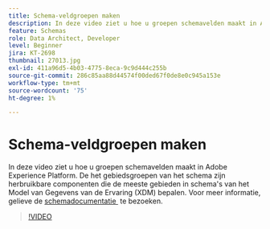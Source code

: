 ```yaml
---
title: Schema-veldgroepen maken
description: In deze video ziet u hoe u groepen schemavelden maakt in Adobe Experience Platform. De het gebiedsgroepen van het schema zijn herbruikbare componenten die de meeste gebieden in schema's van het Model van Gegevens van de Ervaring (XDM) bepalen.
feature: Schemas
role: Data Architect, Developer
level: Beginner
jira: KT-2698
thumbnail: 27013.jpg
exl-id: 411a96d5-4b03-4775-8eca-9c9d444c255b
source-git-commit: 286c85aa88d44574f00ded67f0de8e0c945a153e
workflow-type: tm+mt
source-wordcount: '75'
ht-degree: 1%

---
```


# Schema-veldgroepen maken

In deze video ziet u hoe u groepen schemavelden maakt in Adobe Experience Platform. De het gebiedsgroepen van het schema zijn herbruikbare componenten die de meeste gebieden in schema&#39;s van het Model van Gegevens van de Ervaring (XDM) bepalen. Voor meer informatie, gelieve de [&#x200B; schemadocumentatie &#x200B;](https://experienceleague.adobe.com/docs/experience-platform/xdm/home.html?lang=nl) te bezoeken.

>[!VIDEO](https://video.tv.adobe.com/v/27013?learn=on&enablevpops)
